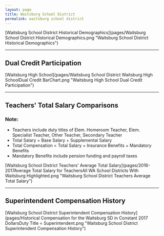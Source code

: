 ```yaml
---
layout: page
title: Waitsburg School District
permalink: waitsburg school district
---
```



[Waitsburg School District Historical Demographics](pages/Waitsburg School District Historical Demographics.png "Waitsburg School District Historical Demographics")

___

## Dual Credit Participation

[Waitsburg High School](pages/Waitsburg School District Waitsburg High SchoolDual Credit BarChart.png "Waitsburg High School Dual Credit Participation")


___

## Teachers' Total Salary Comparisons
### Note:
- Teachers include duty titles of Elem. Homeroom Teacher, Elem. Specialist Teacher, Other Teacher, Secondary Teacher
- Total Salary = Base Salary + Supplemental Salary
- Total Compensation = Total Salary + Insurance Benefits + Mandatory Benefits
- Mandatory Benefits include pension funding and payroll taxes

[Waitsburg School District Teachers' Average Total Salary](pages/2016-2017Average Total Salary for TeachersAll WA School Districts With Waitsburg Highlighted.png "Waitsburg School District Teachers Average Total Salary")


___

## Superintendent Compensation History

[Waitsburg School District Superintendent Compensation History](pages/Historical Compensation for the Waitsburg SD in Constant 2017 DollarsDuty Title = Superintendent.png "Waitsburg School District Superintendent Compensation History")


